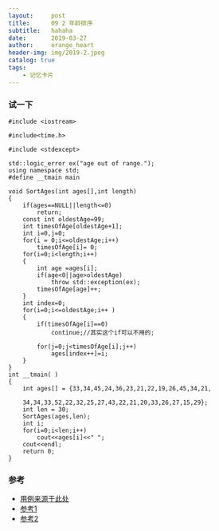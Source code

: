 ```yaml
---
layout:     post
title:      09 2 年龄排序
subtitle:   hahaha
date:       2019-03-27
author:     orange_heart
header-img: img/2019-2.jpeg
catalog: true
tags:
    - 记忆卡片
---
```


### 试一下

```objc
#include <iostream>

#include<time.h>

#include <stdexcept>

std::logic_error ex("age out of range.");
using namespace std;
#define __tmain main

void SortAges(int ages[],int length)
{
    if(ages==NULL||length<=0)
        return;
    const int oldestAge=99;
    int timesOfAge[oldestAge+1];
    int i=0,j=0;
    for(i = 0;i<=oldestAge;i++)
        timesOfAge[i]= 0;
    for(i=0;i<length;i++)
    {
        int age =ages[i];
        if(age<0||age>oldestAge)
            throw std::exception(ex);
        timesOfAge[age]++;
    }
    int index=0;
    for(i=0;i<=oldestAge;i++ )
    {
        if(timesOfAge[i]==0)
            continue;//其实这个if可以不用的;
	 
        for(j=0;j<timesOfAge[i];j++)
            ages[index++]=i;
    }
}
int __tmain( )
{
	int ages[] = {33,34,45,24,36,23,21,22,19,26,45,34,21,
	
	34,34,33,52,22,32,25,27,43,22,21,20,33,26,27,15,29};
	int len = 30;
	SortAges(ages,len);
	int i;
	for(i=0;i<len;i++)
		cout<<ages[i]<<" ";
	cout<<endl;
	return 0;
}
```

### 参考

- [用例来源于此处](https://blog.csdn.net/ns_code/article/details/25144793)
- [参考1](https://github.com/zhedahht/CodingInterviewChinese2)
- [参考2](https://github.com/gatieme/CodingInterviews)

